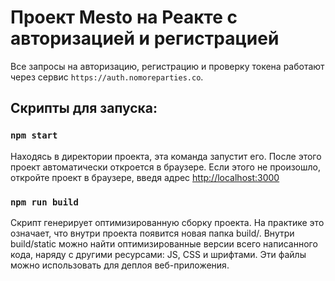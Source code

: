 # Проект Mesto на Реакте с авторизацией и регистрацией

Все запросы на авторизацию, регистрацию и проверку токена работают через сервис `https://auth.nomoreparties.co`. 

## Скрипты для запуска:

### `npm start`

Находясь в директории проекта, эта команда запустит его.
После этого проект автоматически откроется в браузере. Если этого не произошло, откройте проект в браузере, введя адрес [http://localhost:3000](http://localhost:3000)

### `npm run build`

Скрипт генерирует оптимизированную сборку проекта. На практике это означает, что внутри проекта появится новая папка build/. Внутри build/static можно найти оптимизированные версии всего написанного кода, наряду с другими ресурсами: JS, CSS и шрифтами.
Эти файлы можно использовать для деплоя веб-приложения.
